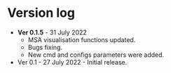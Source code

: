 # Version log

* **Ver 0.1.5** - 31 July 2022
	* MSA visualisation functions updated.
	* Bugs fixing. 
	* New cmd and configs parameters were added.
* Ver 0.1 - 27 July 2022 - Initial release. 


